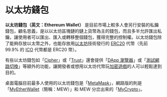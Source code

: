 # 以太坊錢包

**以太坊錢包（英文：Ethereum Wallet）** 是目前市場上較多人會另行安裝的私鑰錢包，顧名思義，是以以太坊區塊鏈的鏈上貨幣為主的錢包，而且多半允許匯出私鑰，讓使用者可以匯出、匯入或轉移整個錢包，獲得完整的控制權。以太坊錢包除了能夠存放以太幣之外，也能存放用[以太坊](../../yi-tai-fang-he-yi-tai.md)技術發行的 [ERC20](../../erc20-1.md) 代幣（先前 99.9% 的 [ICO](../../tong/) 代幣都是 ERC20 幣）。

有些以太坊錢包如「[Cipher](../../untitled/cipher.md)」或「[Trust](../../untitled/trust-wallet.md)」還會提供「[DApp 瀏覽器](../../qu-zhong-xin-hua-yong-dapp/dapp-qi.md)」或「[測試網路切換](../../dev/undefined-8/)」等額外的功能，讓開發者或想用以太坊代幣玩[加密遊戲](../../qu-zhong-xin-hua-yong-dapp/undefined-1.md)的人可以輕鬆達到目的。

桌面電腦目前最多人使用的以太坊錢包是「[MetaMask](../../untitled/metamask.md)」，網路版的則是「[MyEtherWallet](jian-bao/myetherwallet.md)（簡稱：MEW）」和 MEW 分岔出來的「[MyCrypto](https://mycrypto.com/)」。

